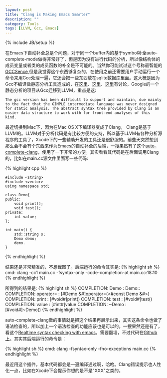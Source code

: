 ```yaml
---
layout: post
title: "Clang is Making Emacs Smarter"
description: ""
category: Tools
tags: [LLVM, Gcc, Emacs]
---
```

{% include JB/setup %}

在Emacs下自动补全总是个问题，对于同一个buffer内的基于symbol补全auto-complete-mode做得非常好了，但是因为没有进行代码的分析，所以像结构体的成员变量或者类的成员函数的补全是不可能的。当然你可能试过这个号称最智能的[GCCSence](http://cx4a.org/software/gccsense/),但是我觉得这个东西够复杂的，在使用之前还需要用户手动运行一个命令来用Gcc处理一遍，它还会把一些东西放在sqlite数据库里面。这大概是因为Gcc不编译做静态分析工具造成的，在[这里](http://lwn.net/Articles/493599/)、[这里](http://lwn.net/Articles/493627/)、[这里](http://lwn.net/Articles/493630/)有讨论，Google的一个静态分析的项目从Gcc迁移到LLVM，重点是这:

    The gcc version has been difficult to support and maintain, due mainly to the fact that the GIMPLE intermediate language was never designed for static analysis. The abstract syntax tree provided by Clang is an easier data structure to work with for front-end analyses of this kind.

最近切换到Mac下，因为在Mac OS X下编译器变成了Clang， Clang是基于LLVM的。LLVM对于分析代码是有比较方便的支持，所以基于LLVM有各种分析源程序的工具了，Xcode下的一些辅助开发的工具还是很舒服的。前些天突然想到那么会不会有个东西来作为Emacs的自动补全的后端，一搜果然有了这个[auto-complete-clang](https://github.com/mikeandmore/auto-complete-clang)，使用了一下非常的方便。其实看看其代码是在后面调用Clang的，比如在main.cc源文件里面写一些代码:

{% highlight cpp %}

    #include <string>
    #include <vector>
    using namespace std;
    
    class Demo{
    public:
        void print();
        void test();
    private:
        int value;
    };
    
    int main() {
        std::string s;
        Demo demo;
        demo.
    }
{% endhighlight %}


结果还是非常精准的，不想截图了。后端运行的命令其实是:
{% highlight sh %}
    cmd: clang -cc1 main.cc -fsyntax-only -code-completion-at main.cc:18:10
{% endhighlight %}

所得到的结果是:
{% highlight sh %}
    COMPLETION: Demo : Demo::
    COMPLETION: operator= : [#Demo &#]operator=(<#const Demo &#>)
    COMPLETION: print : [#void#]print()
    COMPLETION: test : [#void#]test()
    COMPLETION: value : [#int#]value
    COMPLETION: ~Demo : [#void#]~Demo()
{% endhighlight %}

auto-complete-clang做的事情就是把这个结果再展示出来，其实这条命令也做了语法检查的，所以加上一个语法检查的功能应该也是可以的。一搜果然还是有了，看这个[Realtime syntax checking with emacs](http://duncan.mac-vicar.com/2011/08/30/realtime-syntax-checking-with-emacs/)，需要翻墙，不过代码在[Github上](https://github.com/dmacvicar/duncan-emacs-setup/tree/master/site-lisp)。其实其后端运行的命令是：

{% highlight sh %}
   cmd: clang  -fsyntax-only -fno-exceptions main.cc
{% endhighlight %}

最近用这个插件，基本代码都会是一遍编译通过啊，哈哈。Clang错误提示也人性化一点，比如在Xcode下会提示你想的是不是"XXX"之类的。


